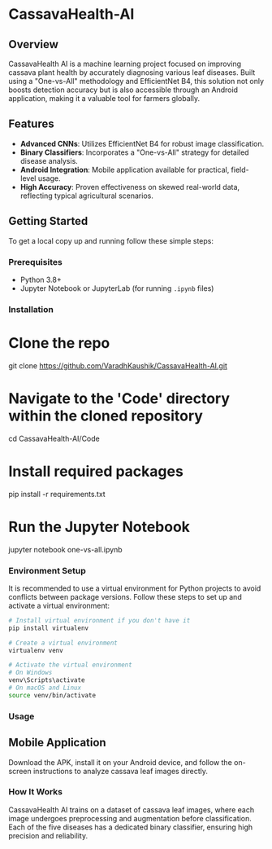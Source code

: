 # CassavaHealth-AI

## Overview
CassavaHealth AI is a machine learning project focused on improving cassava plant health by accurately diagnosing various leaf diseases. Built using a "One-vs-All" methodology and EfficientNet B4, this solution not only boosts detection accuracy but is also accessible through an Android application, making it a valuable tool for farmers globally.

## Features
- **Advanced CNNs**: Utilizes EfficientNet B4 for robust image classification.
- **Binary Classifiers**: Incorporates a "One-vs-All" strategy for detailed disease analysis.
- **Android Integration**: Mobile application available for practical, field-level usage.
- **High Accuracy**: Proven effectiveness on skewed real-world data, reflecting typical agricultural scenarios.

## Getting Started
To get a local copy up and running follow these simple steps:

### Prerequisites
- Python 3.8+
- Jupyter Notebook or JupyterLab (for running `.ipynb` files)


### Installation
# Clone the repo
git clone https://github.com/VaradhKaushik/CassavaHealth-AI.git

# Navigate to the 'Code' directory within the cloned repository
cd CassavaHealth-AI/Code

# Install required packages
pip install -r requirements.txt

# Run the Jupyter Notebook
jupyter notebook one-vs-all.ipynb


### Environment Setup
It is recommended to use a virtual environment for Python projects to avoid conflicts between package versions. Follow these steps to set up and activate a virtual environment:

```bash
# Install virtual environment if you don't have it
pip install virtualenv

# Create a virtual environment
virtualenv venv

# Activate the virtual environment
# On Windows
venv\Scripts\activate
# On macOS and Linux
source venv/bin/activate
```

### Usage
## Mobile Application
Download the APK, install it on your Android device, and follow the on-screen instructions to analyze cassava leaf images directly.

### How It Works
CassavaHealth AI trains on a dataset of cassava leaf images, where each image undergoes preprocessing and augmentation before classification. Each of the five diseases has a dedicated binary classifier, ensuring high precision and reliability.





